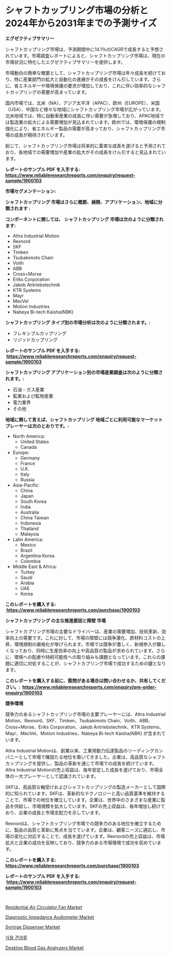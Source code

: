 <p><h1>シャフトカップリング市場の分析と2024年から2031年までの予測サイズ</h1></p><p><strong>エグゼクティブサマリー</strong></p>
<p><p>シャフトカップリング市場は、予測期間中に14.1％のCAGRで成長すると予想されています。市場調査レポートによると、シャフトカップリング市場は、現在の市場状況に特化したエグゼクティブサマリーを提供します。</p><p>市場動向の簡単な概要として、シャフトカップリング市場は年々成長を続けており、特に産業部門の拡大と自動化の進展がその成長をけん引しています。さらに、省エネルギーや環境保護の要求が増加しており、これに伴い効率的なシャフトカップリングの需要が高まっています。</p><p>国内市場では、北米（NA）、アジア太平洋（APAC）、欧州（EUROPE）、米国（USA）、中国など様々な地域にシャフトカップリング市場が広がっています。北米地域では、特に自動車産業の成長に伴い需要が急増しており、APAC地域では製造業の拡大による需要増加が見込まれています。欧州では、環境保護の規制強化により、省エネルギー製品の需要が高まっており、シャフトカップリング市場の成長が期待されています。</p><p>総じて、シャフトカップリング市場は将来的に着実な成長を遂げると予測されており、各地域での需要増加や産業の拡大がその成長をけん引すると見込まれています。</p></p>
<p><strong>レポートのサンプル PDF を入手する: <a href="https://www.reliableresearchreports.com/enquiry/request-sample/1900103">https://www.reliableresearchreports.com/enquiry/request-sample/1900103</a></strong></p>
<p><strong>市場セグメンテーション:</strong></p>
<p><strong> シャフトカップリング 市場はさらに概要、展開、アプリケーション、地域に分類されます :</strong></p>
<p><strong>コンポーネントに関しては、 シャフトカップリング 市場は次のように分類されます: &nbsp;</strong></p>
<p><ul><li>Altra Industrial Motion</li><li>Rexnord</li><li>SKF</li><li>Timken</li><li>Tsubakimoto Chain</li><li>Voith</li><li>ABB</li><li>Cross+Morse</li><li>Eriks Corporation</li><li>Jakob Antriebstechnik</li><li>KTR Systems</li><li>Mayr</li><li>MecVel</li><li>Motion Industries</li><li>Nabeya Bi-tech Kaisha(NBK)</li></ul></p>
<p><strong> シャフトカップリング タイプ別の市場分析は次のように分類されます。:</strong></p>
<p><ul><li>フレキシブルカップリング</li><li>リジッドカップリング</li></ul></p>
<p><strong>レポートのサンプル PDF を入手する: &nbsp;<a href="https://www.reliableresearchreports.com/enquiry/request-sample/1900103">https://www.reliableresearchreports.com/enquiry/request-sample/1900103</a></strong></p>
<p><strong> シャフトカップリング アプリケーション別の市場産業調査は次のように分類されます。:</strong></p>
<p><ul><li>石油・ガス産業</li><li>鉱業および鉱物産業</li><li>電力業界</li><li>その他</li></ul></p>
<p><strong>地域に関して言えば、シャフトカップリング 地域ごとに利用可能なマーケットプレーヤーは次のとおりです。:</strong></p>
<p><ul>
    <li>
        North America:
        <ul>
            <li>United States</li>
            <li>Canada</li>
        </ul>
    </li>
    <li>
        Europe:
        <ul>
            <li>Germany</li>
            <li>France</li>
            <li>U.K.</li>
            <li>Italy</li>
            <li>Russia</li>
        </ul>
    </li>
    <li>
        Asia-Pacific:
        <ul>
            <li>China</li>
            <li>Japan</li>
            <li>South Korea</li>
            <li>India</li>
            <li>Australia</li>
            <li>China Taiwan</li>
            <li>Indonesia</li>
            <li>Thailand</li>
            <li>Malaysia</li>
        </ul>
    </li>
    <li>
        Latin America:
        <ul>
            <li>Mexico</li>
            <li>Brazil</li>
            <li>Argentina Korea</li>
            <li>Colombia</li>
        </ul>
    </li>
    <li>
        Middle East & Africa:
        <ul>
            <li>Turkey</li>
            <li>Saudi</li>
            <li>Arabia</li>
            <li>UAE</li>
            <li>Korea</li>
        </ul>
    </li>
    </ul></p>
<p><strong>このレポートを購入する: &nbsp;<a href="https://www.reliableresearchreports.com/purchase/1900103">https://www.reliableresearchreports.com/purchase/1900103</a></strong></p>
<p><strong>シャフトカップリング の主な推進要因と障壁 市場</strong></p>
<p><p>シャフトカプリング市場の主要なドライバーは、産業の需要増加、技術革新、効率向上の需要です。これに対して、市場の障壁には競争激化、原材料コストの上昇、環境規制の厳格化が挙げられます。市場では競争が激しく、新規参入が難しくなっており、同時に生産効率の向上や高品質の製品が求められています。さらに、環境への配慮や持続可能性への取り組みも課題となっています。これらの課題に適切に対処することが、シャフトカプリング市場で成功するための鍵となります。</p></p>
<p><strong>このレポートを購入する前に、質問がある場合は問い合わせるか、共有してください。:&nbsp; <a href="https://www.reliableresearchreports.com/enquiry/pre-order-enquiry/1900103">https://www.reliableresearchreports.com/enquiry/pre-order-enquiry/1900103</a></strong></p>
<p><strong>競争環境</strong></p>
<p><p>競争力のあるシャフトカップリング市場の主要プレーヤーには、Altra Industrial Motion、Rexnord、SKF、Timken、Tsubakimoto Chain、Voith、ABB、Cross+Morse、Eriks Corporation、Jakob Antriebstechnik、KTR Systems、Mayr、MecVel、Motion Industries、Nabeya Bi-tech Kaisha(NBK) が含まれています。</p><p>Altra Industrial Motionは、創業以来、工業用動力伝達製品のリーディングカンパニーとして市場で確固たる地位を築いてきました。企業は、高品質なシャフトカップリングを提供し、製品の革新を通じて市場での成長を続けています。Altra Industrial Motionの売上収益は、毎年安定した成長を遂げており、市場全体の一大プレーヤーとして認識されています。</p><p>SKFは、高品質な軸受けおよびシャフトカップリングの製造メーカーとして国際的に知られています。SKFは、革新的なテクノロジーと高い品質基準を維持することで、市場での地位を確立しています。企業は、世界中のさまざまな産業に製品を供給し、市場規模を拡大しています。SKFの売上収益は、毎年増加し続けており、企業の成長と市場支配力を示しています。</p><p>Rexnordは、シャフトカップリング市場での競争力のある地位を確立するために、製品の品質と革新に焦点を当てています。企業は、顧客ニーズに適応し、市場の変化に対応することで、成長を遂げています。Rexnordの売上収益は、市場拡大と企業の成功を反映しており、競争力のある市場環境で成功を収めています。</p></p>
<p><strong>このレポートを購入する: &nbsp; <a href="https://www.reliableresearchreports.com/purchase/1900103">https://www.reliableresearchreports.com/purchase/1900103</a></strong></p>
<p><strong>レポートのサンプル PDF を入手する: &nbsp;<a href="https://www.reliableresearchreports.com/enquiry/request-sample/1900103">https://www.reliableresearchreports.com/enquiry/request-sample/1900103</a></strong><strong></strong></p>
<p>&nbsp;</p>
<p><p><a href="https://view.publitas.com/reportprime-1/residential-air-circulator-fan-market-research-report-reveals-the-latest-trends-and-opportunities-of-this-market-for-period-from-2024-2031/">Residential Air Circulator Fan Market</a></p><p><a href="https://github.com/RichRobinson5/Market-Research-Report-List-4/blob/main/diagnostic-impedance-audiometer-market.md">Diagnostic Impedance Audiometer Market</a></p><p><a href="https://issuu.com/reportprime-2/docs/syringe-dispenser-market-size-2030.pptx">Syringe Dispenser Market</a></p><p><a href="https://github.com/sougarounis/Market-Research-Report-List-2/blob/main/6173772186344.md">식용 견과류</a></p><p><a href="https://github.com/gdfhhhj/Market-Research-Report-List-3/blob/main/desktop-blood-gas-analyzers-market.md">Desktop Blood Gas Analyzers Market</a></p></p>